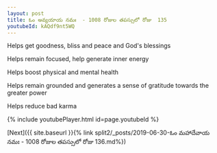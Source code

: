 ```yaml
---
layout: post
title: ఓం అవ్యయాయ నమః  - 1008 రోజుల తపస్సులో రోజు  135
youtubeId: kAQdf9nt5WQ
---
```

 
 
Helps get goodness, bliss and peace and God's blessings
 
Helps remain focused, help generate inner energy 
 
Helps boost physical and mental health 
 
Helps remain grounded and generates a sense of gratitude towards the greater power 
 
Helps reduce bad karma
 
 
 
 


{% include youtubePlayer.html id=page.youtubeId %}
 
[Next]({{ site.baseurl }}{% link  split2/_posts/2019-06-30-ఓం మహాదేవాయ నమః  - 1008 రోజుల తపస్సులో రోజు  136.md%})
 
